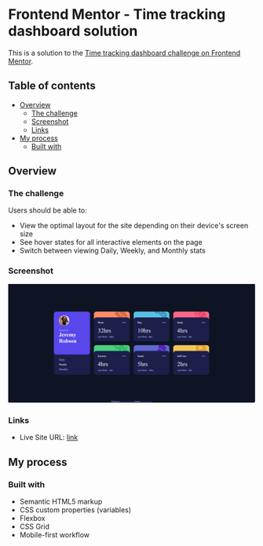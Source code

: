 # Frontend Mentor - Time tracking dashboard solution

This is a solution to the [Time tracking dashboard challenge on Frontend Mentor](https://www.frontendmentor.io/challenges/time-tracking-dashboard-UIQ7167Jw).

## Table of contents

- [Overview](#overview)
  - [The challenge](#the-challenge)
  - [Screenshot](#screenshot)
  - [Links](#links)
- [My process](#my-process)
  - [Built with](#built-with)

## Overview

### The challenge

Users should be able to:

- View the optimal layout for the site depending on their device's screen size
- See hover states for all interactive elements on the page
- Switch between viewing Daily, Weekly, and Monthly stats

### Screenshot

![screenshot](./solution.png)

### Links

- Live Site URL: [link](https://ayush-awasthi431.github.io/time-tracking-dashboard/)

## My process

### Built with

- Semantic HTML5 markup
- CSS custom properties (variables)
- Flexbox
- CSS Grid
- Mobile-first workflow